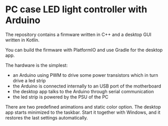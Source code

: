 PC case LED light controller with Arduino
=

The repository contains a firmware written in C++ and a desktop GUI written in Kotlin.

You can build the firmware with PlatformIO and use Gradle for the desktop app.

The hardware is the simplest:
- an Arduino using PWM to drive some power transistors which in turn drive a led strip
- the Arduino is connected internally to an USB port of the motherboard
- the desktop app talks to the Arduino through serial communication
- the led strip is powered by the PSU of the PC

There are two predefined animations and static color option. The desktop app starts minimized to the taskbar.
Start it together with Windows, and it restores the last settings automatically.